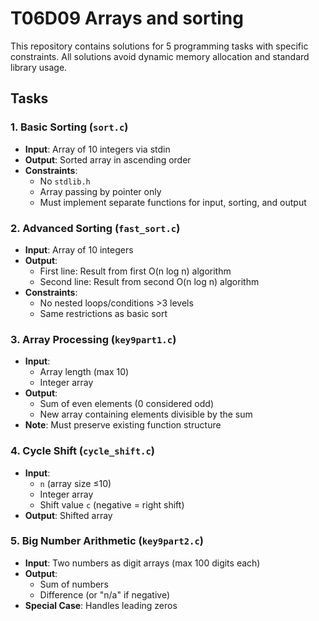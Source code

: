 # T06D09 Arrays and sorting

This repository contains solutions for 5 programming tasks with specific constraints. All solutions avoid dynamic memory allocation and standard library usage.

## Tasks

### 1. Basic Sorting (`sort.c`)
- **Input**: Array of 10 integers via stdin
- **Output**: Sorted array in ascending order
- **Constraints**:
  - No `stdlib.h`
  - Array passing by pointer only
  - Must implement separate functions for input, sorting, and output

### 2. Advanced Sorting (`fast_sort.c`)
- **Input**: Array of 10 integers
- **Output**:
  - First line: Result from first O(n log n) algorithm
  - Second line: Result from second O(n log n) algorithm
- **Constraints**:
  - No nested loops/conditions >3 levels
  - Same restrictions as basic sort

### 3. Array Processing (`key9part1.c`)
- **Input**: 
  - Array length (max 10)
  - Integer array
- **Output**:
  - Sum of even elements (0 considered odd)
  - New array containing elements divisible by the sum
- **Note**: Must preserve existing function structure

### 4. Cycle Shift (`cycle_shift.c`)
- **Input**:
  - `n` (array size ≤10)
  - Integer array
  - Shift value `c` (negative = right shift)
- **Output**: Shifted array

### 5. Big Number Arithmetic (`key9part2.c`)
- **Input**: Two numbers as digit arrays (max 100 digits each)
- **Output**:
  - Sum of numbers
  - Difference (or "n/a" if negative)
- **Special Case**: Handles leading zeros
